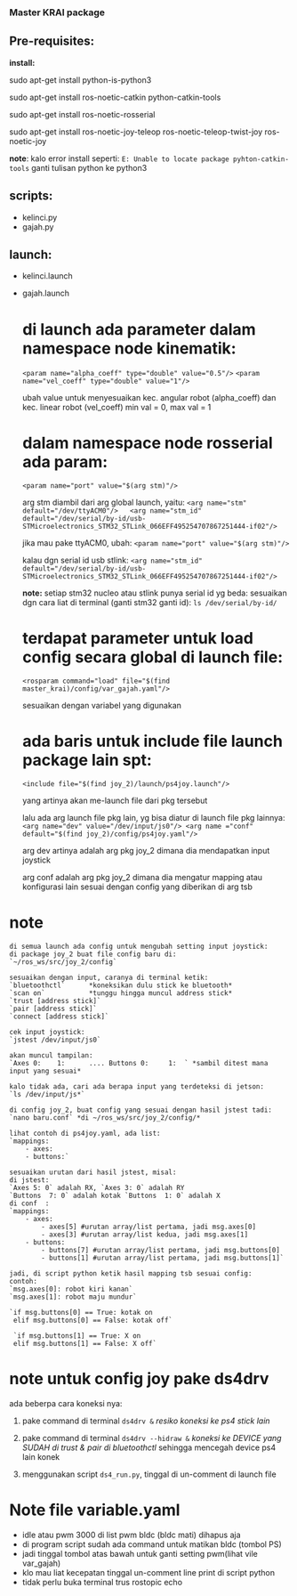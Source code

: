 ### Master KRAI package


## Pre-requisites:

 **install:**	
 
 sudo apt-get install python-is-python3

 sudo apt-get install ros-noetic-catkin python-catkin-tools

 sudo apt-get install ros-noetic-rosserial

 sudo apt-get install ros-noetic-joy-teleop ros-noetic-teleop-twist-joy ros-noetic-joy

**note**:
 kalo error install seperti:
 `E: Unable to locate package pyhton-catkin-tools`
 ganti tulisan python ke python3


## scripts:
  - kelinci.py
  - gajah.py 	
## launch:
  - kelinci.launch
  - gajah.launch

 	# di launch ada parameter dalam namespace node kinematik:
 	`<param name="alpha_coeff" type="double" value="0.5"/>`
 	`<param name="vel_coeff" type="double" value="1"/>`

 	ubah value untuk menyesuaikan kec. angular robot (alpha_coeff) dan kec. linear robot (vel_coeff)
 	min val = 0, max val = 1

 	# dalam namespace node rosserial ada param:
 	`<param name="port" value="$(arg stm)"/>`

 	arg stm diambil dari arg global launch, yaitu:
 	`<arg name="stm" default="/dev/ttyACM0"/>  
     <arg name="stm_id" default="/dev/serial/by-id/usb-STMicroelectronics_STM32_STLink_066EFF495254707867251444-if02"/>`

     jika mau pake ttyACM0, ubah: `<param name="port" value="$(arg stm)"/>`

     kalau dgn serial id usb stlink:
     `<arg name="stm_id" default="/dev/serial/by-id/usb-STMicroelectronics_STM32_STLink_066EFF495254707867251444-if02"/>`

     **note:**
     setiap stm32 nucleo atau stlink punya serial id yg beda:
     sesuaikan dgn cara liat di terminal (ganti stm32 ganti id):
     `ls /dev/serial/by-id/`

     # terdapat parameter untuk load config secara global di launch file:
     `<rosparam command="load" file="$(find master_krai)/config/var_gajah.yaml"/>`

     sesuaikan dengan variabel yang digunakan

     # ada baris untuk include file launch package lain spt:
     `<include file="$(find joy_2)/launch/ps4joy.launch"/>`     
     
     yang artinya akan me-launch file dari pkg tersebut

     lalu ada arg launch file pkg lain, yg bisa diatur di launch file pkg lainnya:
     `<arg name="dev" value="/dev/input/js0"/>
      <arg name ="conf" default="$(find joy_2)/config/ps4joy.yaml"/>`

     arg dev artinya adalah arg pkg joy_2 dimana dia mendapatkan input joystick

     arg conf adalah arg pkg joy_2 dimana dia mengatur mapping atau 
     konfigurasi lain sesuai dengan config yang diberikan di arg tsb







# note
 	di semua launch ada config untuk mengubah setting input joystick:
 	di package joy_2 buat file config baru di:
 	`~/ros_ws/src/joy_2/config`

 	sesuaikan dengan input, caranya di terminal ketik:
 	`bluetoothctl`		*koneksikan dulu stick ke bluetooth*
 	`scan on`			*tunggu hingga muncul address stick*
 	`trust [address stick]`
 	`pair [address stick]`
 	`connect [address stick]`

 	cek input joystick:
 	`jstest /dev/input/js0`

 	akan muncul tampilan:
 	`Axes 0:	1:		.... Buttons 0:		1:	` *sambil ditest mana input yang sesuai*

 	kalo tidak ada, cari ada berapa input yang terdeteksi di jetson:
 	`ls /dev/input/js*`

 	di config joy_2, buat config yang sesuai dengan hasil jstest tadi: 	
 	`nano baru.conf` *di ~/ros_ws/src/joy_2/config/*

 	lihat contoh di ps4joy.yaml, ada list:
 	`mappings:
 		- axes:
 		- buttons:`

 	sesuaikan urutan dari hasil jstest, misal:
 	di jstest:
 	`Axes 5: 0` adalah RX, `Axes 3: 0` adalah RY
 	`Buttons  7: 0` adalah kotak `Buttons  1: 0` adalah X
 	di conf  : 	
	`mappings:
 		- axes:
 			- axes[5] #urutan array/list pertama, jadi msg.axes[0]
 			- axes[3] #urutan array/list kedua, jadi msg.axes[1]
 		- buttons:
 			- buttons[7] #urutan array/list pertama, jadi msg.buttons[0]
 			- buttons[1] #urutan array/list pertama, jadi msg.buttons[1]`  	

 	jadi, di script python ketik hasil mapping tsb sesuai config:
 	contoh:
 	`msg.axes[0]: robot kiri kanan`
 	`msg.axes[1]: robot maju mundur`

 	`if msg.buttons[0] == True: kotak on
 	 elif msg.buttons[0] == False: kotak off`

 	 `if msg.buttons[1] == True: X on
 	 elif msg.buttons[1] == False: X off`


# note untuk config joy pake ds4drv
 ada beberpa cara koneksi nya:
 1. pake command di terminal `ds4drv &` *resiko koneksi ke ps4 stick lain*

 2. pake command di terminal `ds4drv --hidraw &` *koneksi ke DEVICE yang SUDAH di trust & pair di bluetoothctl* 
 sehingga mencegah device ps4 lain konek

 3. menggunakan script `ds4_run.py`, tinggal di un-comment di launch file


# Note file variable.yaml
- idle atau pwm 3000 di list pwm bldc (bldc mati) dihapus aja
- di program script sudah ada command untuk matikan bldc (tombol PS)
- jadi tinggal tombol atas bawah  untuk ganti setting pwm(lihat vile var_gajah)
- klo mau liat kecepatan tinggal un-comment line print di script python
- tidak perlu buka terminal trus rostopic echo

